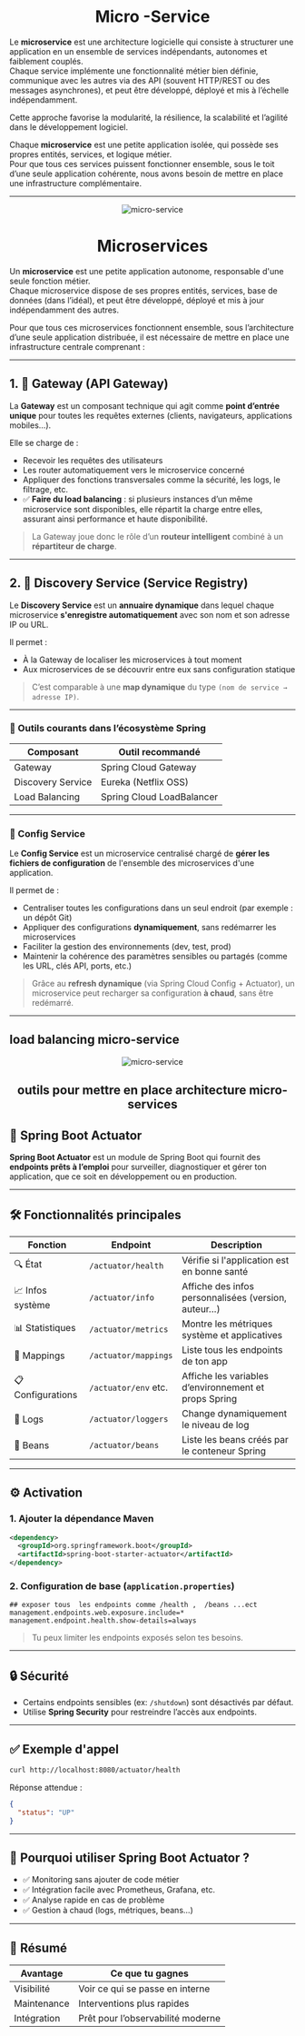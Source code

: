 # <h1 align="center"> Micro -Service </h1>


Le **microservice** est une architecture logicielle qui consiste à structurer une application en un ensemble de services indépendants, autonomes et faiblement couplés.  
Chaque service implémente une fonctionnalité métier bien définie, communique avec les autres via des API (souvent HTTP/REST ou des messages asynchrones), et peut être développé, déployé et mis à l’échelle indépendamment.

Cette approche favorise la modularité, la résilience, la scalabilité et l’agilité dans le développement logiciel.

Chaque **microservice** est une petite application isolée, qui possède ses propres entités, services, et logique métier.  
Pour que tous ces services puissent fonctionner ensemble, sous le toit d’une seule application cohérente, nous avons besoin de mettre en place une infrastructure complémentaire.

---

<p align="center">
    <img src="sources/micro-service-archi.png" alt="micro-service">
</p>


# <h1 align="center">Microservices</h1>

Un **microservice** est une petite application autonome, responsable d'une seule fonction métier.  
Chaque microservice dispose de ses propres entités, services, base de données (dans l’idéal), et peut être développé, déployé et mis à jour indépendamment des autres.

Pour que tous ces microservices fonctionnent ensemble, sous l’architecture d’une seule application distribuée, il est nécessaire de mettre en place une infrastructure centrale comprenant :

---

## 1. 🔀 Gateway (API Gateway)

La **Gateway** est un composant technique qui agit comme **point d’entrée unique** pour toutes les requêtes externes (clients, navigateurs, applications mobiles…).

Elle se charge de :
- Recevoir les requêtes des utilisateurs
- Les router automatiquement vers le microservice concerné
- Appliquer des fonctions transversales comme la sécurité, les logs, le filtrage, etc.
- ✅ **Faire du load balancing** : si plusieurs instances d’un même microservice sont disponibles, elle répartit la charge entre elles, assurant ainsi performance et haute disponibilité.

> La Gateway joue donc le rôle d’un **routeur intelligent** combiné à un **répartiteur de charge**.

---

## 2. 📘 Discovery Service (Service Registry)

Le **Discovery Service** est un **annuaire dynamique** dans lequel chaque microservice **s'enregistre automatiquement** avec son nom et son adresse IP ou URL.

Il permet :
- À la Gateway de localiser les microservices à tout moment
- Aux microservices de se découvrir entre eux sans configuration statique

> C’est comparable à une **map dynamique** du type `(nom de service → adresse IP)`.

---

### 🧩 Outils courants dans l’écosystème Spring

| Composant         | Outil recommandé     |
|-------------------|----------------------|
| Gateway           | Spring Cloud Gateway |
| Discovery Service | Eureka (Netflix OSS) |
| Load Balancing    | Spring Cloud LoadBalancer |

---
### 📌 Config Service

Le **Config Service** est un microservice centralisé chargé de **gérer les fichiers de configuration** de l'ensemble des microservices d'une application.

Il permet de :
- Centraliser toutes les configurations dans un seul endroit (par exemple : un dépôt Git)
- Appliquer des configurations **dynamiquement**, sans redémarrer les microservices
- Faciliter la gestion des environnements (dev, test, prod)
- Maintenir la cohérence des paramètres sensibles ou partagés (comme les URL, clés API, ports, etc.)

> Grâce au **refresh dynamique** (via Spring Cloud Config + Actuator), un microservice peut recharger sa configuration **à chaud**, sans être redémarré.


---

## load balancing micro-service

<p align="center">
    <img src="sources/architecture.png" alt="micro-service">
</p>




## <h2 align="center"> outils  pour mettre  en  place architecture  micro-services </h2>

## 🚀 Spring Boot Actuator

**Spring Boot Actuator** est un module de Spring Boot qui fournit des **endpoints prêts à l’emploi** pour surveiller, diagnostiquer et gérer ton application, que ce soit en développement ou en production.

---

## 🛠️ Fonctionnalités principales

| Fonction           | Endpoint                 | Description                                               |
|--------------------|--------------------------|-----------------------------------------------------------|
| 🔍 État            | `/actuator/health`       | Vérifie si l'application est en bonne santé              |
| 📈 Infos système   | `/actuator/info`         | Affiche des infos personnalisées (version, auteur…)      |
| 📊 Statistiques    | `/actuator/metrics`      | Montre les métriques système et applicatives             |
| 📂 Mappings        | `/actuator/mappings`     | Liste tous les endpoints de ton app                      |
| 📋 Configurations  | `/actuator/env` etc.     | Affiche les variables d’environnement et props Spring    |
| 🚨 Logs            | `/actuator/loggers`      | Change dynamiquement le niveau de log                    |
| 🔁 Beans           | `/actuator/beans`        | Liste les beans créés par le conteneur Spring            |

---

## ⚙️ Activation

### 1. Ajouter la dépendance Maven

```xml
<dependency>
  <groupId>org.springframework.boot</groupId>
  <artifactId>spring-boot-starter-actuator</artifactId>
</dependency>
```

### 2. Configuration de base (`application.properties`)

```properties
## exposer tous  les endpoints comme /health ,  /beans ...ect 
management.endpoints.web.exposure.include=* 
management.endpoint.health.show-details=always
```

> Tu peux limiter les endpoints exposés selon tes besoins.

---

## 🔒 Sécurité

- Certains endpoints sensibles (ex: `/shutdown`) sont désactivés par défaut.
- Utilise **Spring Security** pour restreindre l’accès aux endpoints.

---

## ✅ Exemple d'appel

```bash
curl http://localhost:8080/actuator/health
```

Réponse attendue :

```json
{
  "status": "UP"
}
```

---

## 🧠 Pourquoi utiliser Spring Boot Actuator ?

- ✅ Monitoring sans ajouter de code métier
- ✅ Intégration facile avec Prometheus, Grafana, etc.
- ✅ Analyse rapide en cas de problème
- ✅ Gestion à chaud (logs, métriques, beans…)

---

## 📌 Résumé

| Avantage         | Ce que tu gagnes |
|------------------|------------------|
| Visibilité       | Voir ce qui se passe en interne |
| Maintenance      | Interventions plus rapides     |
| Intégration      | Prêt pour l’observabilité moderne |
